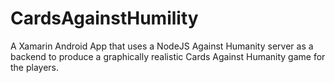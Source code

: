 # CardsAgainstHumility
A Xamarin Android App that uses a NodeJS Against Humanity server as a backend to produce a graphically realistic Cards Against Humanity game for the players.
